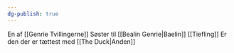 ```yaml
---
dg-publish: true
---
```

En af [[Genrie Tvillingerne]]
Søster til [[Bealin Genrie|Baelin]]
[[Tiefling]]
Er den der er tættest med [[The Duck|Anden]]
